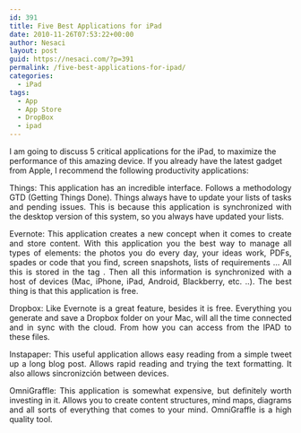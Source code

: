 ```yaml
---
id: 391
title: Five Best Applications for iPad
date: 2010-11-26T07:53:22+00:00
author: Nesaci
layout: post
guid: https://nesaci.com/?p=391
permalink: /five-best-applications-for-ipad/
categories:
  - iPad
tags:
  - App
  - App Store
  - DropBox
  - ipad
---
```

I am going to discuss 5 critical applications for the iPad, to maximize the performance of this amazing device. If you already have the latest gadget from Apple, I recommend the following productivity applications:

<p style="text-align: justify;">
  Things: This application has an incredible interface. Follows a methodology GTD (Getting Things Done). Things always have to update your lists of tasks and pending issues. This is because this application is synchronized with the desktop version of this system, so you always have updated your lists.
</p>

<p style="text-align: justify;">
  Evernote: This application creates a new concept when it comes to create and store content. With this application you the best way to manage all types of elements: the photos you do every day, your ideas work, PDFs, spades or code that you find, screen snapshots, lists of requirements &#8230; All this is stored in the tag . Then all this information is synchronized with a host of devices (Mac, iPhone, iPad, Android, Blackberry, etc. ..). The best thing is that this application is free.
</p>

<p style="text-align: justify;">
  Dropbox: Like Evernote is a great feature, besides it is free. Everything you generate and save a Dropbox folder on your Mac, will all the time connected and in sync with the cloud. From how you can access from the IPAD to these files.
</p>

<p style="text-align: justify;">
  Instapaper: This useful application allows easy reading from a simple tweet up a long blog post. Allows rapid reading and trying the text formatting. It also allows sincronizción between devices.
</p>

<p style="text-align: justify;">
  OmniGraffle: This application is somewhat expensive, but definitely worth investing in it. Allows you to create content structures, mind maps, diagrams and all sorts of everything that comes to your mind. OmniGraffle is a high quality tool.
</p>